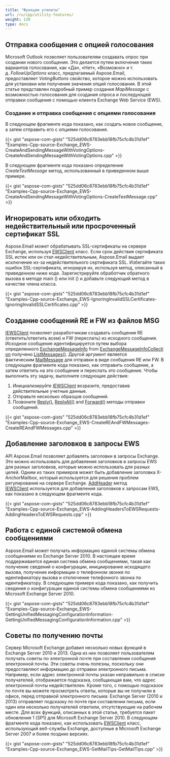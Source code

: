 ```yaml
---
title: "Функции утилиты"
url: /ru/cpp/utility-features/
weight: 120
type: docs
---
```


## **Отправка сообщения с опцией голосования**
Microsoft Outlook позволяет пользователям создавать опрос при создании нового сообщения. Это делается путем включения таких вариантов голосования, как «Да», «Нет», «Возможно» и т. д. *FollowUpOptions* класс, предлагаемый Aspose.Email, предоставляет *VotingButtons* свойство, которое можно использовать для установки или получения значения опций голосования. В этой статье представлен подробный пример создания *MapiMessage* с возможностью голосования для создания опроса и последующей отправки сообщения с помощью клиента Exchange Web Service (EWS).
### **Создание и отправка сообщения с опциями голосования**
В следующем фрагменте кода показано, как создать новое сообщение, а затем отправить его с опциями голосования.



{{< gist "aspose-com-gists" "525dd06c8783ebb18fb75cfc4b31d1ef" "Examples-Cpp-source-Exchange_EWS-CreateAndSendingMessageWithVotingOptions-CreateAndSendingMessageWithVotingOptions.cpp" >}}


В следующем фрагменте кода показано определение *CreateTestMessage* метод, использованный в приведенном выше примере.



{{< gist "aspose-com-gists" "525dd06c8783ebb18fb75cfc4b31d1ef" "Examples-Cpp-source-Exchange_EWS-CreateAndSendingMessageWithVotingOptions-CreateTestMessage.cpp" >}}
## **Игнорировать или обходить недействительный или просроченный сертификат SSL**
Aspose.Email может обрабатывать SSL-сертификаты на сервере Exchange, используя [EWSClient](https://apireference.aspose.com/email/cpp/class/aspose.email.clients.exchange.web_service.e_w_s_client) класс. Если срок действия сертификата SSL истек или он стал недействительным, Aspose.Email выдает исключение из-за недействительного сертификата SSL. Избегайте таких ошибок SSL-сертификата, игнорируя их, используя метод, описанный в приведенном ниже коде. Зарегистрируйте обработчик обратного вызова в методе main () или init () и добавьте следующий метод в качестве члена класса.



{{< gist "aspose-com-gists" "525dd06c8783ebb18fb75cfc4b31d1ef" "Examples-Cpp-source-Exchange_EWS-IgnoringInvalidSSLCertificates-IgnoringInvalidSSLCertificates.cpp" >}}
## **Создание сообщений RE и FW из файлов MSG**
[IEWSClient](https://apireference.aspose.com/email/cpp/class/aspose.email.clients.exchange.web_service.i_e_w_s_client) позволяет разработчикам создавать сообщения RE (ответить/ответить всем) и FW (переслать) из исходного сообщения. Исходное сообщение идентифицируется путем выбора определенного [ExchangeMessageInfo](https://apireference.aspose.com/email/cpp/class/aspose.email.clients.exchange.exchange_message_info) from [ExchangeMessageInfoCollection](https://apireference.aspose.com/email/cpp/class/aspose.email.clients.exchange.exchange_message_info_collection) получено [ListMessages()](https://apireference.aspose.com/email/cpp/class/aspose.email.clients.exchange.web_service.i_e_w_s_client#aad8420247acd17cb1d73303ed1982d1e). Другой аргумент является фактическим [MailMessage](https://apireference.aspose.com/email/cpp/class/aspose.email.mail_message) для отправки в виде сообщения RE или FW. В следующем фрагменте кода показано, как отправить сообщение, а затем ответить на это сообщение и переслать это сообщение. Чтобы выполнить эту задачу, выполните следующие действия:

1. Инициализируйте [IEWSClient](https://apireference.aspose.com/email/cpp/class/aspose.email.clients.exchange.web_service.i_e_w_s_client) возразите, предоставив действительные учетные данные.
1. Отправьте несколько образцов сообщений.
1. Позвоните [Reply()](https://apireference.aspose.com/email/cpp/class/aspose.email.clients.exchange.web_service.i_e_w_s_client#a2d925824adc83ffdebeb7d135bd99099), [ReplyAll()](https://apireference.aspose.com/email/cpp/class/aspose.email.clients.exchange.web_service.i_e_w_s_client#ac08b12a3db4f1e20eaaa0d5f99c27c41) and [Forward()](https://apireference.aspose.com/email/cpp/class/aspose.email.clients.exchange.web_service.i_e_w_s_client#a1040eb913667b6702b0253e48a48ec27) методы отправки сообщений.



{{< gist "aspose-com-gists" "525dd06c8783ebb18fb75cfc4b31d1ef" "Examples-Cpp-source-Exchange_EWS-CreateREAndFWMessages-CreateREAndFWMessages.cpp" >}}
## **Добавление заголовков в запросы EWS**
API Aspose.Email позволяет добавлять заголовки в запросы Exchange. Это можно использовать для добавления заголовков в запросы EWS для разных заголовков, которые можно использовать для разных целей. Одним из таких примеров может быть добавление заголовка X-AnchorMailbox, который используется для решения проблем регулирования на сервере Exchange. [AddHeader](https://apireference.aspose.com/email/cpp/class/aspose.email.clients.exchange.web_service.i_e_w_s_client#a93b0dd8364564686a15e720d8e5a4e9f) метод [IEWSClient](https://apireference.aspose.com/email/cpp/class/aspose.email.clients.exchange.web_service.i_e_w_s_client) используется для добавления заголовков к запросам EWS, как показано в следующем фрагменте кода.



{{< gist "aspose-com-gists" "525dd06c8783ebb18fb75cfc4b31d1ef" "Examples-Cpp-source-Exchange_EWS-AddingHeadersToEWSRequests-AddingHeadersToEWSRequests.cpp" >}}
## **Работа с единой системой обмена сообщениями**
Aspose.Email может получать информацию единой системы обмена сообщениями из Exchange Server 2010. В настоящее время поддерживается единая система обмена сообщениями, такая как получение сведений о конфигурации, инициирование исходящего вызова, получение информации о телефонном звонке по идентификатору вызова и отключение телефонного звонка по идентификатору. В следующем примере кода показано, как получить сведения о конфигурации единой системы обмена сообщениями из Microsoft Exchange Server 2010.



{{< gist "aspose-com-gists" "525dd06c8783ebb18fb75cfc4b31d1ef" "Examples-Cpp-source-Exchange_EWS-GettingUnifiedMessagingConfigurationInformation-GettingUnifiedMessagingConfigurationInformation.cpp" >}}
## **Советы по получению почты**
Сервер Microsoft Exchange добавил несколько новых функций в Exchange Server 2010 и 2013. Одна из них позволяет пользователям получать советы по электронной почте при составлении сообщения электронной почты. Эти советы очень полезны, поскольку они предоставляют информацию до отправки электронного письма. Например, если адрес электронной почты указан неправильно в списке получателей, отображается подсказка, сообщающая вам, что адрес электронной почты недействителен. Кроме того, с помощью подсказок по почте вы можете просмотреть ответы, которые вы не получили в офисе, перед отправкой электронного письма: Exchange Server (2010 и 2013) отправляет подсказку по почте при составлении письма, если один или несколько получателей ответили, отсутствующие на рабочем месте. Для всех функций, описанных в этой статье, требуется пакет обновления 1 (SP1) для Microsoft Exchange Server 2010. В следующем фрагменте кода показано, как использовать [EWSClient](https://apireference.aspose.com/email/cpp/class/aspose.email.clients.exchange.web_service.e_w_s_client) класс, использующий веб-службы Exchange, доступные в Microsoft Exchange Server 2007 и более поздних версиях.



{{< gist "aspose-com-gists" "525dd06c8783ebb18fb75cfc4b31d1ef" "Examples-Cpp-source-Exchange_EWS-GetMailTips-GetMailTips.cpp" >}}
